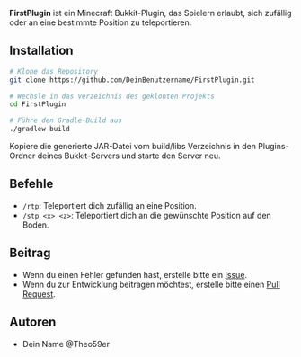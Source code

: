 **FirstPlugin** ist ein Minecraft Bukkit-Plugin, das Spielern erlaubt, sich zufällig oder an eine bestimmte Position zu teleportieren.

## Installation


```bash
# Klone das Repository
git clone https://github.com/DeinBenutzername/FirstPlugin.git

# Wechsle in das Verzeichnis des geklonten Projekts
cd FirstPlugin

# Führe den Gradle-Build aus
./gradlew build
```
Kopiere die generierte JAR-Datei vom build/libs Verzeichnis in den Plugins-Ordner deines Bukkit-Servers und starte den Server neu.

## Befehle

- `/rtp`: Teleportiert dich zufällig an eine Position.
- `/stp <x> <z>`: Teleportiert dich an die gewünschte Position auf den Boden.

## Beitrag

- Wenn du einen Fehler gefunden hast, erstelle bitte ein [Issue](https://github.com/Theo59er/FirstPlugin/issues).
- Wenn du zur Entwicklung beitragen möchtest, erstelle bitte einen [Pull Request](https://github.com/Theo59er/FirstPlugin/pulls).

## Autoren

- Dein Name @Theo59er
